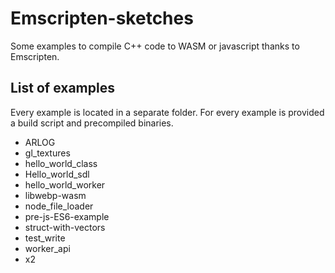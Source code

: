 # Emscripten-sketches
Some examples to compile C++ code to WASM or javascript thanks to Emscripten.

## List of examples
Every example is located in a separate folder. For every example is provided a build script and precompiled binaries.

- ARLOG
- gl_textures
- hello_world_class
- Hello_world_sdl
- hello_world_worker
- libwebp-wasm
- node_file_loader
- pre-js-ES6-example
- struct-with-vectors
- test_write
- worker_api
- x2